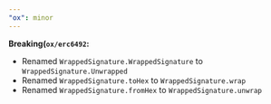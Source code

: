 ```yaml
---
"ox": minor
---
```


**Breaking(`ox/erc6492`:** 

- Renamed `WrappedSignature.WrappedSignature` to `WrappedSignature.Unwrapped`
- Renamed `WrappedSignature.toHex` to `WrappedSignature.wrap`
- Renamed `WrappedSignature.fromHex` to `WrappedSignature.unwrap`
